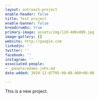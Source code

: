 ```yaml
---
layout: outreach-project
enable-header: false
title: Test project
enable-banner: false
breadcrumbs: true
primary-image: assets/img/110-400x800.jpg
image-gallery: []
website: http://google.com
linkedin: ''
twitter: ''
facebook: ''
instagram: ''
associated-people:
- _people/adams-john.md
date-added: 2020-12-07T05:00:00.000+00:00

---
```

This is a new project.